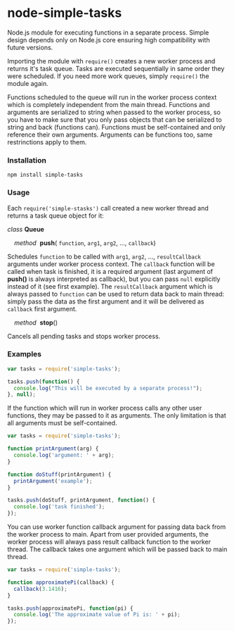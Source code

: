 # node-simple-tasks
Node.js module for executing functions in a separate process. Simple design depends only on Node.js core ensuring high compatibility with future versions.

Importing the module with `require()` creates a new worker process and returns it's task queue. Tasks are executed sequentially in same order they were scheduled. If you need more work queues, simply `require()` the module again.

Functions scheduled to the queue will run in the worker process context which is completely independent from the main thread. Functions and arguments are serialized to string when passed to the worker process, so you have to make sure that you only pass objects that can be serialized to string and back (functions can). Functions must be self-contained and only reference their own arguments. Arguments can be functions too, same restrinctions apply to them.

### Installation
`npm install simple-tasks`

### Usage
Each `require('simple-stasks')` call created a new worker thread and returns a task queue object for it:

*class*  **Queue**

&nbsp;&nbsp;&nbsp;&nbsp;*method*&nbsp;&nbsp;**push**( `function`, `arg1`, `arg2`, ..., `callback`)

Schedules `function` to be called with `arg1`, `arg2`, ..., `resultCallback` arguments under worker process context. The `callback` function will be called when task is finished, it is a required argument (last argument of **push()** is always interpreted as callback), but you can pass `null` explicitly instead of it (see first example). The `resultCallback` argument which is always passed to `function` can be used to return data back to main thread: simply pass the data as the first argument and it will be delivered as `callback` first argument.

&nbsp;&nbsp;&nbsp;&nbsp;*method*&nbsp;&nbsp;**stop**()

Cancels all pending tasks and stops worker process.
  
### Examples
```javascript
var tasks = require('simple-tasks');

tasks.push(function() {
  console.log("This will be executed by a separate process!");
}, null);
```
If the function which will run in worker process calls any other user functions, they may be passed to it as arguments. The only limitation is that all arguments must be self-contained.
```javascript
var tasks = require('simple-tasks');

function printArgument(arg) {
  console.log('argument: ' + arg);
}

function doStuff(printArgument) {
  printArgument('example');
}

tasks.push(doStuff, printArgument, function() {
  console.log('task finished');
});
```
You can use worker function callback argument for passing data back from the worker process to main. Apart from user provided arguments, the worker process will always pass result callback function to the worker thread. The callback takes one argument which will be passed back to main thread. 
```javascript
var tasks = require('simple-tasks');

function approximatePi(callback) {
  callback(3.1416);
}

tasks.push(approximatePi, function(pi) {
  console.log('The approximate value of Pi is: ' + pi);
});
```
